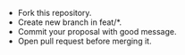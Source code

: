 - Fork this repository.
- Create new branch in feat/*.
- Commit your proposal with good message.
- Open pull request before merging it.
